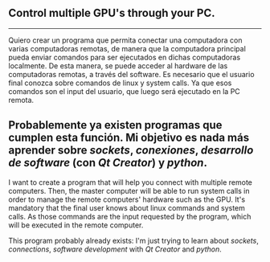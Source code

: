 ## Control multiple GPU's through your PC.
***

Quiero crear un programa que permita conectar una computadora con varias computadoras remotas, de manera que la computadora principal pueda enviar comandos 
para ser ejecutados en dichas computadoras localmente. De esta manera, se puede acceder al hardware de las computadoras remotas, a través del software.
Es necesario que el usuario final conozca sobre comandos de linux y system calls. Ya que esos comandos son el input del usuario, que luego será ejecutado en la PC remota.

__Probablemente ya existen programas que cumplen esta función. Mi objetivo es nada más aprender sobre *sockets*, *conexiones*, *desarrollo de software* (con *Qt Creator*) y *python*.__
---
I want to create a program that will help you connect with multiple remote computers. Then, the master computer will be able to run system calls in order
to manage the remote computers' hardware such as the GPU.
It's mandatory that the final user knows about linux commands and system calls. As those commands are the input requested by the program, which will be executed in the remote computer.

This program probably already exists: I'm just trying to learn about *sockets*, *connections*, *software development* with *Qt Creator* and *python*. 
